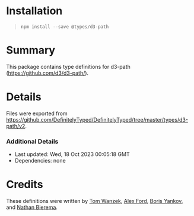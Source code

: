 # Installation
> `npm install --save @types/d3-path`

# Summary
This package contains type definitions for d3-path (https://github.com/d3/d3-path/).

# Details
Files were exported from https://github.com/DefinitelyTyped/DefinitelyTyped/tree/master/types/d3-path/v2.

### Additional Details
 * Last updated: Wed, 18 Oct 2023 00:05:18 GMT
 * Dependencies: none

# Credits
These definitions were written by [Tom Wanzek](https://github.com/tomwanzek), [Alex Ford](https://github.com/gustavderdrache), [Boris Yankov](https://github.com/borisyankov), and [Nathan Bierema](https://github.com/Methuselah96).
